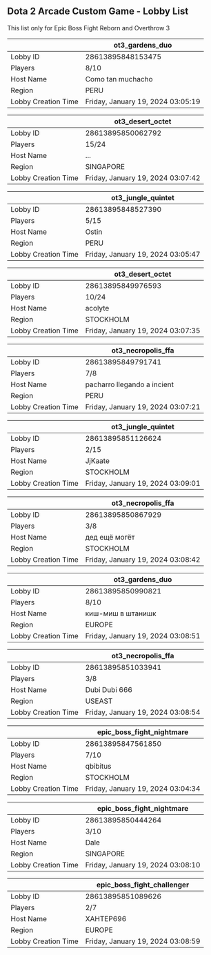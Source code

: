 ## Dota 2 Arcade Custom Game - Lobby List

This list only for Epic Boss Fight Reborn and Overthrow 3

|  | ot3_gardens_duo |
| ------ | ------ |
| Lobby ID | 28613895848153475 |
| Players | 8/10 |
| Host Name | Como tan muchacho |
| Region | PERU |
| Lobby Creation Time | Friday, January 19, 2024 03:05:19 |


|  | ot3_desert_octet |
| ------ | ------ |
| Lobby ID | 28613895850062792 |
| Players | 15/24 |
| Host Name | ... |
| Region | SINGAPORE |
| Lobby Creation Time | Friday, January 19, 2024 03:07:42 |


|  | ot3_jungle_quintet |
| ------ | ------ |
| Lobby ID | 28613895848527390 |
| Players | 5/15 |
| Host Name | Ostin |
| Region | PERU |
| Lobby Creation Time | Friday, January 19, 2024 03:05:47 |


|  | ot3_desert_octet |
| ------ | ------ |
| Lobby ID | 28613895849976593 |
| Players | 10/24 |
| Host Name | acolyte |
| Region | STOCKHOLM |
| Lobby Creation Time | Friday, January 19, 2024 03:07:35 |


|  | ot3_necropolis_ffa |
| ------ | ------ |
| Lobby ID | 28613895849791741 |
| Players | 7/8 |
| Host Name | pacharro llegando a incient |
| Region | PERU |
| Lobby Creation Time | Friday, January 19, 2024 03:07:21 |


|  | ot3_jungle_quintet |
| ------ | ------ |
| Lobby ID | 28613895851126624 |
| Players | 2/15 |
| Host Name | JjKaate |
| Region | STOCKHOLM |
| Lobby Creation Time | Friday, January 19, 2024 03:09:01 |


|  | ot3_necropolis_ffa |
| ------ | ------ |
| Lobby ID | 28613895850867929 |
| Players | 3/8 |
| Host Name | дед ещё могёт |
| Region | STOCKHOLM |
| Lobby Creation Time | Friday, January 19, 2024 03:08:42 |


|  | ot3_gardens_duo |
| ------ | ------ |
| Lobby ID | 28613895850990821 |
| Players | 8/10 |
| Host Name | киш-миш в штанишк |
| Region | EUROPE |
| Lobby Creation Time | Friday, January 19, 2024 03:08:51 |


|  | ot3_necropolis_ffa |
| ------ | ------ |
| Lobby ID | 28613895851033941 |
| Players | 3/8 |
| Host Name | Dubi Dubi 666 |
| Region | USEAST |
| Lobby Creation Time | Friday, January 19, 2024 03:08:54 |


|  | epic_boss_fight_nightmare |
| ------ | ------ |
| Lobby ID | 28613895847561850 |
| Players | 7/10 |
| Host Name | qbibitus |
| Region | STOCKHOLM |
| Lobby Creation Time | Friday, January 19, 2024 03:04:34 |


|  | epic_boss_fight_nightmare |
| ------ | ------ |
| Lobby ID | 28613895850444264 |
| Players | 3/10 |
| Host Name | Dale |
| Region | SINGAPORE |
| Lobby Creation Time | Friday, January 19, 2024 03:08:10 |


|  | epic_boss_fight_challenger |
| ------ | ------ |
| Lobby ID | 28613895851089626 |
| Players | 2/7 |
| Host Name | ХАНТЕР696 |
| Region | EUROPE |
| Lobby Creation Time | Friday, January 19, 2024 03:08:59 |


